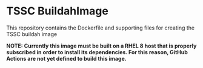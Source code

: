 # TSSC BuildahImage

This repository contains the Dockerfile and supporting files for creating the TSSC buildah image

**NOTE: Currently this image must be built on a RHEL 8 host that is properly subscribed in order to install its dependencies. For this reason, GitHub Actions are not yet defined to build this image.**

